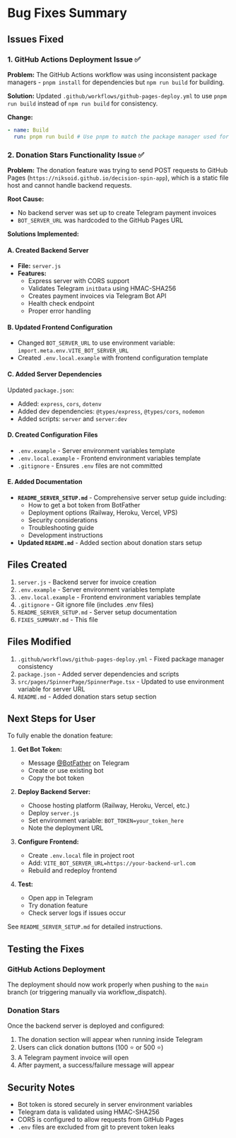 # Bug Fixes Summary

## Issues Fixed

### 1. GitHub Actions Deployment Issue ✅

**Problem:** The GitHub Actions workflow was using inconsistent package managers - `pnpm install` for dependencies but `npm run build` for building.

**Solution:** Updated `.github/workflows/github-pages-deploy.yml` to use `pnpm run build` instead of `npm run build` for consistency.

**Change:**
```yaml
- name: Build
  run: pnpm run build # Use pnpm to match the package manager used for installation
```

### 2. Donation Stars Functionality Issue ✅

**Problem:** The donation feature was trying to send POST requests to GitHub Pages (`https://niksoid.github.io/decision-spin-app`), which is a static file host and cannot handle backend requests.

**Root Cause:** 
- No backend server was set up to create Telegram payment invoices
- `BOT_SERVER_URL` was hardcoded to the GitHub Pages URL

**Solutions Implemented:**

#### A. Created Backend Server
- **File:** `server.js`
- **Features:**
  - Express server with CORS support
  - Validates Telegram `initData` using HMAC-SHA256
  - Creates payment invoices via Telegram Bot API
  - Health check endpoint
  - Proper error handling

#### B. Updated Frontend Configuration
- Changed `BOT_SERVER_URL` to use environment variable: `import.meta.env.VITE_BOT_SERVER_URL`
- Created `.env.local.example` with frontend configuration template

#### C. Added Server Dependencies
Updated `package.json`:
- Added: `express`, `cors`, `dotenv`
- Added dev dependencies: `@types/express`, `@types/cors`, `nodemon`
- Added scripts: `server` and `server:dev`

#### D. Created Configuration Files
- `.env.example` - Server environment variables template
- `.env.local.example` - Frontend environment variables template
- `.gitignore` - Ensures `.env` files are not committed

#### E. Added Documentation
- **`README_SERVER_SETUP.md`** - Comprehensive server setup guide including:
  - How to get a bot token from BotFather
  - Deployment options (Railway, Heroku, Vercel, VPS)
  - Security considerations
  - Troubleshooting guide
  - Development instructions
- **Updated `README.md`** - Added section about donation stars setup

## Files Created

1. `server.js` - Backend server for invoice creation
2. `.env.example` - Server environment variables template
3. `.env.local.example` - Frontend environment variables template
4. `.gitignore` - Git ignore file (includes .env files)
5. `README_SERVER_SETUP.md` - Server setup documentation
6. `FIXES_SUMMARY.md` - This file

## Files Modified

1. `.github/workflows/github-pages-deploy.yml` - Fixed package manager consistency
2. `package.json` - Added server dependencies and scripts
3. `src/pages/SpinnerPage/SpinnerPage.tsx` - Updated to use environment variable for server URL
4. `README.md` - Added donation stars setup section

## Next Steps for User

To fully enable the donation feature:

1. **Get Bot Token:**
   - Message [@BotFather](https://t.me/BotFather) on Telegram
   - Create or use existing bot
   - Copy the bot token

2. **Deploy Backend Server:**
   - Choose hosting platform (Railway, Heroku, Vercel, etc.)
   - Deploy `server.js`
   - Set environment variable: `BOT_TOKEN=your_token_here`
   - Note the deployment URL

3. **Configure Frontend:**
   - Create `.env.local` file in project root
   - Add: `VITE_BOT_SERVER_URL=https://your-backend-url.com`
   - Rebuild and redeploy frontend

4. **Test:**
   - Open app in Telegram
   - Try donation feature
   - Check server logs if issues occur

See `README_SERVER_SETUP.md` for detailed instructions.

## Testing the Fixes

### GitHub Actions Deployment
The deployment should now work properly when pushing to the `main` branch (or triggering manually via workflow_dispatch).

### Donation Stars
Once the backend server is deployed and configured:
1. The donation section will appear when running inside Telegram
2. Users can click donation buttons (100 ⭐ or 500 ⭐)
3. A Telegram payment invoice will open
4. After payment, a success/failure message will appear

## Security Notes

- Bot token is stored securely in server environment variables
- Telegram data is validated using HMAC-SHA256
- CORS is configured to allow requests from GitHub Pages
- `.env` files are excluded from git to prevent token leaks
